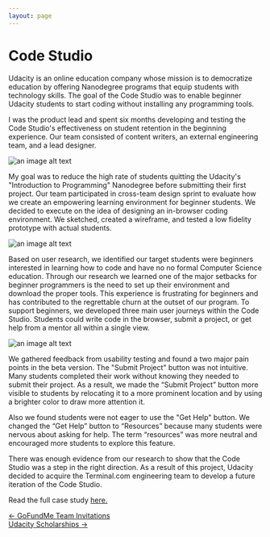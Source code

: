 ```yaml
---
layout: page
---
```



# Code Studio

Udacity is an online education company whose mission is to democratize education by offering Nanodegree programs that equip students with technology skills. The goal of the Code Studio was to enable beginner Udacity students to start coding without installing any programming tools.

I was the product lead and spent six months developing and testing the Code Studio's effectiveness on student retention in the beginning experience. Our team consisted of content writers, an external engineering team, and a lead designer.

![an image alt text](https://cdn-images-1.medium.com/max/1600/1*DCTAcQoOW90yDoj04eWgLA@2x.jpeg)

My goal was to reduce the high rate of students quitting the Udacity's "Introduction to Programming" Nanodegree before submitting their first project. Our team participated in cross-team design sprint to evaluate how we create an empowering learning environment for beginner students. We decided to execute on the idea of designing an in-browser coding environment. We sketched, created a wireframe, and tested a low fidelity prototype with actual students.

![an image alt text]({{base.siteurl}}/assets/img/codestudio1.jpeg)

Based on user research, we identified our target students were beginners interested in learning how to code and have no no formal Computer Science education. Through our research we learned one of the major setbacks for beginner programmers is the need to set up their environment and download the proper tools. This experience is frustrating for beginners and has contributed to the regrettable churn at the outset of our program. To support beginners, we developed three main user journeys within the Code Studio. Students could write code in the browser, submit a project, or get help from a mentor all within a single view.

![an image alt text](https://cdn-images-1.medium.com/max/1600/1*4j0gkICAXNvpIGeUZIEAjQ.gif)

We gathered feedback from usability testing and found a two major pain points in the beta version. The "Submit Project" button was not intuitive. Many students completed their work without knowing they needed to submit their project. As a result, we made the “Submit Project” button more visible to students by relocating it to a more prominent location and by using a brighter color to draw more attention it.

Also we found students were not eager to use the "Get Help" button. We changed the “Get Help” button to “Resources” because many students were nervous about asking for help. The term “resources” was more neutral and encouraged more students to explore this feature.

There was enough evidence from our research to show that the Code Studio was a step in the right direction. As a result of this project, Udacity decided to acquire the Terminal.com engineering team to develop a future iteration of the Code Studio.

Read the full case study <a href="https://medium.com/@gyang925/creating-the-code-studio-c46f04051945" target="_blank">here. </a>

<div class="clearfix mxn2 container-sm mt4">
  <div class="col col-6">
    <a href="/projects/teaminvitations"> ← GoFundMe Team Invitations </a>
  </div>

  <div class="col col-6 right-align">
    <a href="/projects/scholarships"> Udacity Scholarships → </a>
  </div>
</div>
